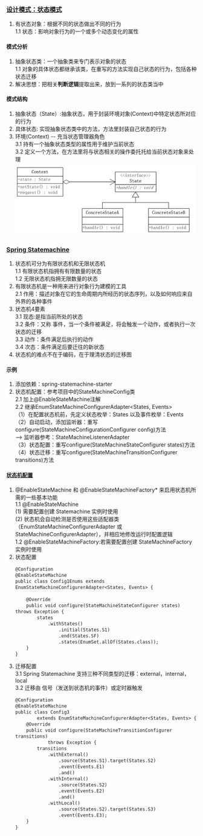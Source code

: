 ### [设计模式：状态模式](http://www.gxitsky.com/2019/10/20/designPatterns-10-State/)
1. 有状态对象：根据不同的状态做出不同的行为 <br/>
  1.1 状态：影响对象行为的一个或多个动态变化的属性 <br/>
#### 模式分析
1.  抽象状态类：一个抽象类来专门表示对象的状态 <br/>
    1.1 对象的具体状态都继承该类，在重写的方法实现自己状态的行为，包括各种状态迁移<br/>
2.  解决思想：把相关**判断逻辑**提取出来，放到一系列的状态类当中
#### 模式结构
1. 抽象状态（State）:抽象状态，用于封装环境对象(Context)中特定状态所对应的行为
2. 具体状态: 实现抽象状态类中的方法，方法里封装自己状态的行为
3. 环境(Context) -- 充当状态管理器角色 <br/>
    3.1 持有一个抽象状态类型的属性用于维护当前状态<br/>
    3.2 定义一个方法，在方法里将与状态相关的操作委托托给当前状态对象来处理<br/>
![状态模式](https://raw.githubusercontent.com/nicky-chen/pic_store/master/20190509163258.png)

### [Spring Statemachine](http://www.gxitsky.com/2019/12/17/springboot-app-52-spring-statemachine/)
1. 状态机可分为有限状态机和无限状态机<br/>
    1.1 有限状态机指拥有有限数量的状态<br/>
    1.2 无限状态机指拥无限数量的状态<br/>
2.  有限状态机是一种用来进行对象行为建模的工具 <br/>
    2.1 作用：描述对象在它的生命周期内所经历的状态序列，以及如何响应来自外界的各种事件 <br/>
3.  状态机4要素 <br/>
    3.1 现态:是指当前所处的状态 <br/>
    3.2 条件：又称 事件，当一个条件被满足，将会触发一个动作，或者执行一次状态的迁移<br/>
    3.3 动作：条件满足后执行的动作<br/>
    3.4 次态：条件满足后要迁往的新状态<br/>
4. 状态机的难点不在于编码，在于理清状态的迁移图<br/>

#### 示例
1. 添加依赖：spring-statemachine-starter <br/>
2. 状态机配置：参考项目中的StateMachineConfig类<br/>
    2.1 加上@EnableStateMachine注解<br/>
    2.2 继承EnumStateMachineConfigurerAdapter<States, Events>  <br/>
      （1）在配置状态机前，先定义状态枚举：States 以及事件枚举：Events <br/>
      （2）自动启动，添加监听器：重写configure(StateMachineConfigurationConfigurer config)方法<br/>
         --> 监听器参考：StateMachineListenerAdapter <br/>
      （3）状态配置：重写configure(StateMachineStateConfigurer states)方法<br/>
      （4）状态迁移：重写configure(StateMachineTransitionConfigurer transitions)方法<br/>

#### [状态机配置](https://docs.spring.io/spring-statemachine/docs/2.1.3.RELEASE/reference/#preface)
1. @EnableStateMachine 和 @EnableStateMachineFactory* 来启用状态机所需的一些基本功能<br/>
    1.1 @EnableStateMachine <br/>
      (1) 需要配置创建 Statemachine 实例时使用<br/>
      (2) 状态机会自动检测是否使用这些适配器类（EnumStateMachineConfigurerAdapter 或 StateMachineConfigurerAdapter），并相应地修改运行时配置逻辑<br/>
    1.2 @EnableStateMachineFactory:若需要配置创建 StateMachineFactory 实例时使用<br/>
2. 状态配置<br/>
    ```
    @Configuration
    @EnableStateMachine
    public class Config1Enums extends EnumStateMachineConfigurerAdapter<States, Events> {
    
        @Override
        public void configure(StateMachineStateConfigurer states) throws Exception {
            states
                .withStates()
                    .initial(States.S1)
                    .end(States.SF)
                    .states(EnumSet.allOf(States.class));
        }
    }
    ```
3. 迁移配置<br/>
    3.1 Spring Statemachine 支持三种不同类型的迁移：external，internal，local<br/>
    3.2 迁移由 信号（发送到状态机的事件）或定时器触发<br/>
    ```
    @Configuration
    @EnableStateMachine
    public class Config3
            extends EnumStateMachineConfigurerAdapter<States, Events> {
        @Override
        public void configure(StateMachineTransitionConfigurer transitions)
                throws Exception {
            transitions
                .withExternal()
                    .source(States.S1).target(States.S2)
                    .event(Events.E1)
                    .and()
                .withInternal()
                    .source(States.S2)
                    .event(Events.E2)
                    .and()
                .withLocal()
                    .source(States.S2).target(States.S3)
                    .event(Events.E3);
        }
    }
    ```

      
